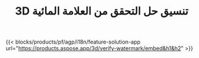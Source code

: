 ﻿---
title: 3D تنسيق حل التحقق من العلامة المائية 
weight: 7730
url: /ar/verify-watermark
limit: 
description: تحقق من العلامة المائية العمياء من ملفك 3D.
---
{{< blocks/products/pf/agp/i18n/feature-solution-app url="https://products.aspose.app/3d/verify-watermark/embed&h1&h2" >}}
